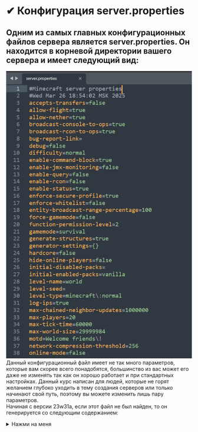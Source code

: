 # ✔ Конфигурация server.properties
## Одним из самых главных конфигурационных файлов сервера является server.properties. Он находится в корневой директории вашего сервера и имеет следующий вид: 
![image](/images/serverproperties.png)
Данный конфигурационный файл имеет не так много параметров, которые вам скорее всего понадобятся, большинство из вас может его даже не изменять так как он хорошо работает и при стандартных настройках. Данный курс написан для людей, которые не горят желанием глубоко уходить в тему создания серверов или только начинают свой путь, поэтому вы можете изменить лишь пару параметров.<br>
Начиная с версии 23w31a, если этот файл не был найден, то он генерируется со следующим содержанием:
<details>
<summary>Нажми на меня</summary>
  
```
#Minecraft server properties
#(File modification date and time)
enable-jmx-monitoring=false
rcon.port=25575
level-seed=
gamemode=survival
enable-command-block=false
enable-query=false
generator-settings={}
enforce-secure-profile=true
level-name=world
motd=A Minecraft Server
query.port=25565
pvp=true
generate-structures=true
max-chained-neighbor-updates=1000000
difficulty=easy
network-compression-threshold=256
max-tick-time=60000
require-resource-pack=false
use-native-transport=true
max-players=20
online-mode=true
enable-status=true
allow-flight=false
initial-disabled-packs=
broadcast-rcon-to-ops=true
view-distance=10
server-ip=
resource-pack-prompt=
allow-nether=true
server-port=25565
enable-rcon=false
sync-chunk-writes=true
op-permission-level=4
prevent-proxy-connections=false
hide-online-players=false
resource-pack=
entity-broadcast-range-percentage=100
simulation-distance=10
rcon.password=
player-idle-timeout=0
force-gamemode=false
rate-limit=0
hardcore=false
white-list=false
broadcast-console-to-ops=true
spawn-npcs=true
spawn-animals=true
log-ips=true
function-permission-level=2
initial-enabled-packs=vanilla
level-type=minecraft\:normal
text-filtering-config=
spawn-monsters=true
enforce-whitelist=false
spawn-protection=16
resource-pack-sha1=
max-world-size=29999984
```
</details>
